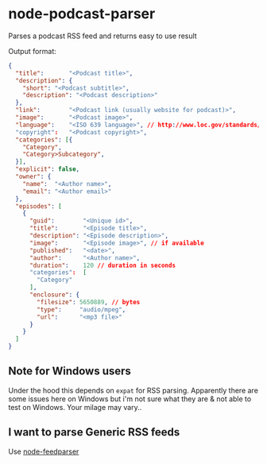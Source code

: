 # node-podcast-parser

Parses a podcast RSS feed and returns easy to use result

Output format:

```json
{
  "title":       "<Podcast title>",
  "description": {
    "short": "<Podcast subtitle>",
    "description": "<Podcast description>"
  },
  "link":        "<Podcast link (usually website for podcast)>",
  "image":       "<Podcast image>",
  "language":    "<ISO 639 language>", // http://www.loc.gov/standards/iso639-2/php/code_list.php
  "copyright":   "<Podcast copyright>",
  "categories": [{
    "Category",
    "Category>Subcategory",
  }],
  "explicit": false,
  "owner": {
    "name":  "<Author name>",
    "email": "<Author email>"
  },
  "episodes": [
    {
      "guid":        "<Unique id>",
      "title":       "<Episode title>",
      "description": "<Episode description>",
      "image":       "<Episode image>", // if available
      "published":   "<date>",
      "author":      "<Author name>",
      "duration":    120 // duration in seconds
      "categories":  [
        "Category"
      ],
      "enclosure": {
        "filesize": 5650889, // bytes
        "type":     "audio/mpeg",
        "url":      "<mp3 file>"
      }
    }
  ]
}
```

## Note for Windows users

Under the hood this depends on `expat` for RSS parsing. Apparently there are some issues here on Windows but i'm not sure what they are & not able to test on Windows. Your milage may vary..

## I want to parse Generic RSS feeds

Use [node-feedparser](https://github.com/danmactough/node-feedparser)
